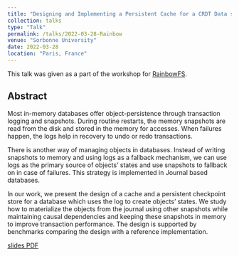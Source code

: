 ```yaml
---
title: "Designing and Implementing a Persistent Cache for a CRDT Data store"
collection: talks
type: "Talk"
permalink: /talks/2022-03-28-Rainbow
venue: "Sorbonne University"
date: 2022-03-28
location: "Paris, France"
---
```


This talk was given as a part of the workshop for [RainbowFS](https://rainbowfs.gitlabpages.inria.fr/final-workshop/). 

## Abstract

Most in-memory databases offer object-persistence through transaction logging and snapshots. During routine restarts, the memory snapshots are read from the disk and stored in the memory for accesses. When failures happen, the logs help in recovery to undo or redo transactions.

There is another way of managing objects in databases. Instead of writing snapshots to memory and using logs as a fallback mechanism, we can use logs as the primary source of objects’ states and use snapshots to fallback on in case of failures. This strategy is implemented in Journal based databases.

In our work, we present the design of a cache and a persistent checkpoint store for a database which uses the log to create objects’ states. We study how to materialize the objects from the journal using other snapshots while maintaining causal dependencies and keeping these snapshots in memory to improve transaction performance. The design is supported by benchmarks comparing the design with a reference implementation. 

[slides PDF](http://ayushpandey8439.github.io/files/RainbowFSGingko_pdf.pdf)